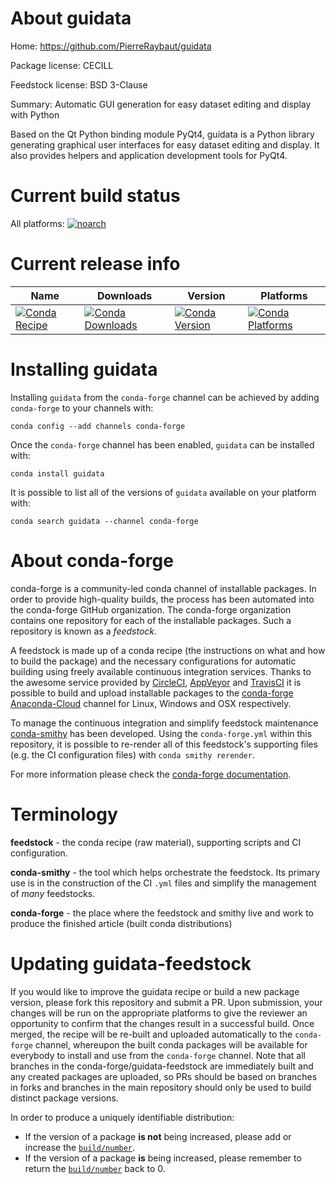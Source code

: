 About guidata
=============

Home: https://github.com/PierreRaybaut/guidata

Package license: CECILL

Feedstock license: BSD 3-Clause

Summary: Automatic GUI generation for easy dataset editing and display with Python

Based on the Qt Python binding module PyQt4, guidata is a Python library
generating graphical user interfaces for easy dataset editing and display.
It also provides helpers and application development tools for PyQt4.


Current build status
====================

All platforms:
[![noarch](https://img.shields.io/circleci/project/github/conda-forge/guidata-feedstock/master.svg?label=noarch)](https://circleci.com/gh/conda-forge/guidata-feedstock)

Current release info
====================

| Name | Downloads | Version | Platforms |
| --- | --- | --- | --- |
| [![Conda Recipe](https://img.shields.io/badge/recipe-guidata-green.svg)](https://anaconda.org/conda-forge/guidata) | [![Conda Downloads](https://img.shields.io/conda/dn/conda-forge/guidata.svg)](https://anaconda.org/conda-forge/guidata) | [![Conda Version](https://img.shields.io/conda/vn/conda-forge/guidata.svg)](https://anaconda.org/conda-forge/guidata) | [![Conda Platforms](https://img.shields.io/conda/pn/conda-forge/guidata.svg)](https://anaconda.org/conda-forge/guidata) |

Installing guidata
==================

Installing `guidata` from the `conda-forge` channel can be achieved by adding `conda-forge` to your channels with:

```
conda config --add channels conda-forge
```

Once the `conda-forge` channel has been enabled, `guidata` can be installed with:

```
conda install guidata
```

It is possible to list all of the versions of `guidata` available on your platform with:

```
conda search guidata --channel conda-forge
```


About conda-forge
=================

conda-forge is a community-led conda channel of installable packages.
In order to provide high-quality builds, the process has been automated into the
conda-forge GitHub organization. The conda-forge organization contains one repository
for each of the installable packages. Such a repository is known as a *feedstock*.

A feedstock is made up of a conda recipe (the instructions on what and how to build
the package) and the necessary configurations for automatic building using freely
available continuous integration services. Thanks to the awesome service provided by
[CircleCI](https://circleci.com/), [AppVeyor](http://www.appveyor.com/)
and [TravisCI](https://travis-ci.org/) it is possible to build and upload installable
packages to the [conda-forge](https://anaconda.org/conda-forge)
[Anaconda-Cloud](http://docs.anaconda.org/) channel for Linux, Windows and OSX respectively.

To manage the continuous integration and simplify feedstock maintenance
[conda-smithy](http://github.com/conda-forge/conda-smithy) has been developed.
Using the ``conda-forge.yml`` within this repository, it is possible to re-render all of
this feedstock's supporting files (e.g. the CI configuration files) with ``conda smithy rerender``.

For more information please check the [conda-forge documentation](https://conda-forge.org/docs/).

Terminology
===========

**feedstock** - the conda recipe (raw material), supporting scripts and CI configuration.

**conda-smithy** - the tool which helps orchestrate the feedstock.
                   Its primary use is in the construction of the CI ``.yml`` files
                   and simplify the management of *many* feedstocks.

**conda-forge** - the place where the feedstock and smithy live and work to
                  produce the finished article (built conda distributions)


Updating guidata-feedstock
==========================

If you would like to improve the guidata recipe or build a new
package version, please fork this repository and submit a PR. Upon submission,
your changes will be run on the appropriate platforms to give the reviewer an
opportunity to confirm that the changes result in a successful build. Once
merged, the recipe will be re-built and uploaded automatically to the
`conda-forge` channel, whereupon the built conda packages will be available for
everybody to install and use from the `conda-forge` channel.
Note that all branches in the conda-forge/guidata-feedstock are
immediately built and any created packages are uploaded, so PRs should be based
on branches in forks and branches in the main repository should only be used to
build distinct package versions.

In order to produce a uniquely identifiable distribution:
 * If the version of a package **is not** being increased, please add or increase
   the [``build/number``](http://conda.pydata.org/docs/building/meta-yaml.html#build-number-and-string).
 * If the version of a package **is** being increased, please remember to return
   the [``build/number``](http://conda.pydata.org/docs/building/meta-yaml.html#build-number-and-string)
   back to 0.